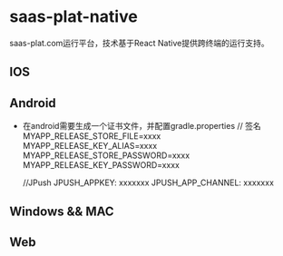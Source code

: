 # saas-plat-native

saas-plat.com运行平台，技术基于React Native提供跨终端的运行支持。

## IOS


## Android

- 在android需要生成一个证书文件，并配置gradle.properties
    // 签名
    MYAPP_RELEASE_STORE_FILE=xxxx
    MYAPP_RELEASE_KEY_ALIAS=xxxx
    MYAPP_RELEASE_STORE_PASSWORD=xxxx
    MYAPP_RELEASE_KEY_PASSWORD=xxxx

    //JPush 
    JPUSH_APPKEY: xxxxxxx
    JPUSH_APP_CHANNEL: xxxxxxx

## Windows && MAC


## Web